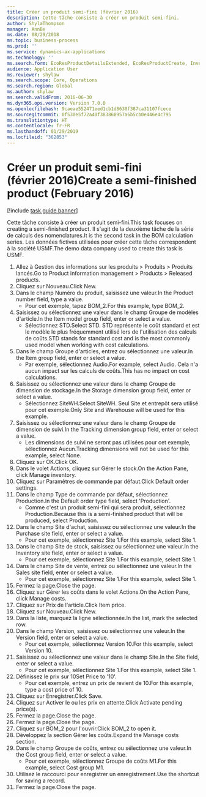 ```yaml
---
title: Créer un produit semi-fini (février 2016)
description: Cette tâche consiste à créer un produit semi-fini.
author: ShylaThompson
manager: AnnBe
ms.date: 08/29/2018
ms.topic: business-process
ms.prod: ''
ms.service: dynamics-ax-applications
ms.technology: ''
ms.search.form: EcoResProductDetailsExtended, EcoResProductCreate, InventItemOrderSetup, InventItemPrice
audience: Application User
ms.reviewer: shylaw
ms.search.scope: Core, Operations
ms.search.region: Global
ms.author: shylaw
ms.search.validFrom: 2016-06-30
ms.dyn365.ops.version: Version 7.0.0
ms.openlocfilehash: 9caeae552471eed1cb1d8630f387ca31107fcece
ms.sourcegitcommit: 0f530e5f72a40f383868957a6b5cb0e446e4c795
ms.translationtype: HT
ms.contentlocale: fr-FR
ms.lasthandoff: 01/29/2019
ms.locfileid: "362853"
---
```

# <a name="create-a-semi-finished-product-february-2016"></a><span data-ttu-id="e1f2d-103">Créer un produit semi-fini (février 2016)</span><span class="sxs-lookup"><span data-stu-id="e1f2d-103">Create a semi-finished product (February 2016)</span></span>

[!include [task guide banner](../../includes/task-guide-banner.md)]

<span data-ttu-id="e1f2d-104">Cette tâche consiste à créer un produit semi-fini.</span><span class="sxs-lookup"><span data-stu-id="e1f2d-104">This task focuses on creating a semi-finished product.</span></span> <span data-ttu-id="e1f2d-105">Il s'agit de la deuxième tâche de la série de calculs des nomenclatures.</span><span class="sxs-lookup"><span data-stu-id="e1f2d-105">It is the second task in the BOM calculation series.</span></span> <span data-ttu-id="e1f2d-106">Les données fictives utilisées pour créer cette tâche correspondent à la société USMF.</span><span class="sxs-lookup"><span data-stu-id="e1f2d-106">The demo data company used to create this task is USMF.</span></span>

1. <span data-ttu-id="e1f2d-107">Allez à Gestion des informations sur les produits > Produits > Produits lancés.</span><span class="sxs-lookup"><span data-stu-id="e1f2d-107">Go to Product information management > Products > Released products.</span></span>
2. <span data-ttu-id="e1f2d-108">Cliquez sur Nouveau.</span><span class="sxs-lookup"><span data-stu-id="e1f2d-108">Click New.</span></span>
3. <span data-ttu-id="e1f2d-109">Dans le champ Numéro du produit, saisissez une valeur.</span><span class="sxs-lookup"><span data-stu-id="e1f2d-109">In the Product number field, type a value.</span></span>
    * <span data-ttu-id="e1f2d-110">Pour cet exemple, tapez BOM_2.</span><span class="sxs-lookup"><span data-stu-id="e1f2d-110">For this example, type BOM_2.</span></span>  
4. <span data-ttu-id="e1f2d-111">Saisissez ou sélectionnez une valeur dans le champ Groupe de modèles d'article.</span><span class="sxs-lookup"><span data-stu-id="e1f2d-111">In the Item model group field, enter or select a value.</span></span>
    * <span data-ttu-id="e1f2d-112">Sélectionnez STD.</span><span class="sxs-lookup"><span data-stu-id="e1f2d-112">Select STD.</span></span> <span data-ttu-id="e1f2d-113">STD représente le coût standard et est le modèle le plus fréquemment utilisé lors de l'utilisation des calculs de coûts.</span><span class="sxs-lookup"><span data-stu-id="e1f2d-113">STD stands for standard cost and is the most commonly used model when working with cost calculations.</span></span>  
5. <span data-ttu-id="e1f2d-114">Dans le champ Groupe d'articles, entrez ou sélectionnez une valeur.</span><span class="sxs-lookup"><span data-stu-id="e1f2d-114">In the Item group field, enter or select a value.</span></span>
    * <span data-ttu-id="e1f2d-115">Par exemple, sélectionnez Audio.</span><span class="sxs-lookup"><span data-stu-id="e1f2d-115">For example, select Audio.</span></span> <span data-ttu-id="e1f2d-116">Cela n'a aucun impact sur les calculs de coûts.</span><span class="sxs-lookup"><span data-stu-id="e1f2d-116">This has no impact on cost calculations.</span></span>  
6. <span data-ttu-id="e1f2d-117">Saisissez ou sélectionnez une valeur dans le champ Groupe de dimension de stockage.</span><span class="sxs-lookup"><span data-stu-id="e1f2d-117">In the Storage dimension group field, enter or select a value.</span></span>
    * <span data-ttu-id="e1f2d-118">Sélectionnez SiteWH.</span><span class="sxs-lookup"><span data-stu-id="e1f2d-118">Select SiteWH.</span></span> <span data-ttu-id="e1f2d-119">Seul Site et entrepôt sera utilisé pour cet exemple.</span><span class="sxs-lookup"><span data-stu-id="e1f2d-119">Only Site and Warehouse will be used for this example.</span></span>  
7. <span data-ttu-id="e1f2d-120">Saisissez ou sélectionnez une valeur dans le champ Groupe de dimension de suivi.</span><span class="sxs-lookup"><span data-stu-id="e1f2d-120">In the Tracking dimension group field, enter or select a value.</span></span>
    * <span data-ttu-id="e1f2d-121">Les dimensions de suivi ne seront pas utilisées pour cet exemple, sélectionnez Aucun.</span><span class="sxs-lookup"><span data-stu-id="e1f2d-121">Tracking dimensions will not be used for this example, select None.</span></span>  
8. <span data-ttu-id="e1f2d-122">Cliquez sur OK.</span><span class="sxs-lookup"><span data-stu-id="e1f2d-122">Click OK.</span></span>
9. <span data-ttu-id="e1f2d-123">Dans le volet Actions, cliquez sur Gérer le stock.</span><span class="sxs-lookup"><span data-stu-id="e1f2d-123">On the Action Pane, click Manage inventory.</span></span>
10. <span data-ttu-id="e1f2d-124">Cliquez sur Paramètres de commande par défaut.</span><span class="sxs-lookup"><span data-stu-id="e1f2d-124">Click Default order settings.</span></span>
11. <span data-ttu-id="e1f2d-125">Dans le champ Type de commande par défaut, sélectionnez Production.</span><span class="sxs-lookup"><span data-stu-id="e1f2d-125">In the Default order type field, select 'Production'.</span></span>
    * <span data-ttu-id="e1f2d-126">Comme c'est un produit semi-fini qui sera produit, sélectionnez Production.</span><span class="sxs-lookup"><span data-stu-id="e1f2d-126">Because this is a semi-finished product that will be produced, select Production.</span></span>  
12. <span data-ttu-id="e1f2d-127">Dans le champ Site d'achat, saisissez ou sélectionnez une valeur.</span><span class="sxs-lookup"><span data-stu-id="e1f2d-127">In the Purchase site field, enter or select a value.</span></span>
    * <span data-ttu-id="e1f2d-128">Pour cet exemple, sélectionnez Site 1.</span><span class="sxs-lookup"><span data-stu-id="e1f2d-128">For this example, select Site 1.</span></span>  
13. <span data-ttu-id="e1f2d-129">Dans le champ Site de stock, saisissez ou sélectionnez une valeur.</span><span class="sxs-lookup"><span data-stu-id="e1f2d-129">In the Inventory site field, enter or select a value.</span></span>
    * <span data-ttu-id="e1f2d-130">Pour cet exemple, sélectionnez Site 1.</span><span class="sxs-lookup"><span data-stu-id="e1f2d-130">For this example, select Site 1.</span></span>  
14. <span data-ttu-id="e1f2d-131">Dans le champ Site de vente, entrez ou sélectionnez une valeur.</span><span class="sxs-lookup"><span data-stu-id="e1f2d-131">In the Sales site field, enter or select a value.</span></span>
    * <span data-ttu-id="e1f2d-132">Pour cet exemple, sélectionnez Site 1.</span><span class="sxs-lookup"><span data-stu-id="e1f2d-132">For this example, select Site 1.</span></span>  
15. <span data-ttu-id="e1f2d-133">Fermez la page.</span><span class="sxs-lookup"><span data-stu-id="e1f2d-133">Close the page.</span></span>
16. <span data-ttu-id="e1f2d-134">Cliquez sur Gérer les coûts dans le volet Actions.</span><span class="sxs-lookup"><span data-stu-id="e1f2d-134">On the Action Pane, click Manage costs.</span></span>
17. <span data-ttu-id="e1f2d-135">Cliquez sur Prix de l'article.</span><span class="sxs-lookup"><span data-stu-id="e1f2d-135">Click Item price.</span></span>
18. <span data-ttu-id="e1f2d-136">Cliquez sur Nouveau.</span><span class="sxs-lookup"><span data-stu-id="e1f2d-136">Click New.</span></span>
19. <span data-ttu-id="e1f2d-137">Dans la liste, marquez la ligne sélectionnée.</span><span class="sxs-lookup"><span data-stu-id="e1f2d-137">In the list, mark the selected row.</span></span>
20. <span data-ttu-id="e1f2d-138">Dans le champ Version, saisissez ou sélectionnez une valeur.</span><span class="sxs-lookup"><span data-stu-id="e1f2d-138">In the Version field, enter or select a value.</span></span>
    * <span data-ttu-id="e1f2d-139">Pour cet exemple, sélectionnez Version 10.</span><span class="sxs-lookup"><span data-stu-id="e1f2d-139">For this example, select Version 10.</span></span>  
21. <span data-ttu-id="e1f2d-140">Saisissez ou sélectionnez une valeur dans le champ Site.</span><span class="sxs-lookup"><span data-stu-id="e1f2d-140">In the Site field, enter or select a value.</span></span>
    * <span data-ttu-id="e1f2d-141">Pour cet exemple, sélectionnez Site 1.</span><span class="sxs-lookup"><span data-stu-id="e1f2d-141">For this example, select Site 1.</span></span>  
22. <span data-ttu-id="e1f2d-142">Définissez le prix sur 10</span><span class="sxs-lookup"><span data-stu-id="e1f2d-142">Set Price to '10'.</span></span>
    * <span data-ttu-id="e1f2d-143">Pour cet exemple, entrez un prix de revient de 10.</span><span class="sxs-lookup"><span data-stu-id="e1f2d-143">For this example, type a cost price of 10.</span></span>  
23. <span data-ttu-id="e1f2d-144">Cliquez sur Enregistrer.</span><span class="sxs-lookup"><span data-stu-id="e1f2d-144">Click Save.</span></span>
24. <span data-ttu-id="e1f2d-145">Cliquez sur Activer le ou les prix en attente.</span><span class="sxs-lookup"><span data-stu-id="e1f2d-145">Click Activate pending price(s).</span></span>
25. <span data-ttu-id="e1f2d-146">Fermez la page.</span><span class="sxs-lookup"><span data-stu-id="e1f2d-146">Close the page.</span></span>
26. <span data-ttu-id="e1f2d-147">Fermez la page.</span><span class="sxs-lookup"><span data-stu-id="e1f2d-147">Close the page.</span></span>
27. <span data-ttu-id="e1f2d-148">Cliquez sur BOM_2 pour l'ouvrir.</span><span class="sxs-lookup"><span data-stu-id="e1f2d-148">Click BOM_2 to open it.</span></span>
28. <span data-ttu-id="e1f2d-149">Développez la section Gérer les coûts.</span><span class="sxs-lookup"><span data-stu-id="e1f2d-149">Expand the Manage costs section.</span></span>
29. <span data-ttu-id="e1f2d-150">Dans le champ Groupe de coûts, entrez ou sélectionnez une valeur.</span><span class="sxs-lookup"><span data-stu-id="e1f2d-150">In the Cost group field, enter or select a value.</span></span>
    * <span data-ttu-id="e1f2d-151">Pour cet exemple, sélectionnez Groupe de coûts M1.</span><span class="sxs-lookup"><span data-stu-id="e1f2d-151">For this example, select Cost group M1.</span></span>  
30. <span data-ttu-id="e1f2d-152">Utilisez le raccourci pour enregistrer un enregistrement.</span><span class="sxs-lookup"><span data-stu-id="e1f2d-152">Use the shortcut for saving a record.</span></span>
31. <span data-ttu-id="e1f2d-153">Fermez la page.</span><span class="sxs-lookup"><span data-stu-id="e1f2d-153">Close the page.</span></span>

